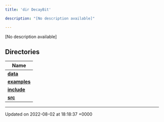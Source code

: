 ```yaml
---
title: 'dir DecayBit'

description: "[No description available]"

---
```







[No description available]

## Directories

| Name           |
| -------------- |
| **[data](/documentation/code/colliderbit_development/files/dir_8fe997977ddeb46c2d5a9c45a7a327f9/#dir-data)**  |
| **[examples](/documentation/code/colliderbit_development/files/dir_f7f1c49d68d0e9e50a92e471faebf0d2/#dir-examples)**  |
| **[include](/documentation/code/colliderbit_development/files/dir_3afb9e2f400de8c7e9b605282e1c5dea/#dir-include)**  |
| **[src](/documentation/code/colliderbit_development/files/dir_6418f39ebee91d99489cd9378d83f0ed/#dir-src)**  |






-------------------------------

Updated on 2022-08-02 at 18:18:37 +0000
